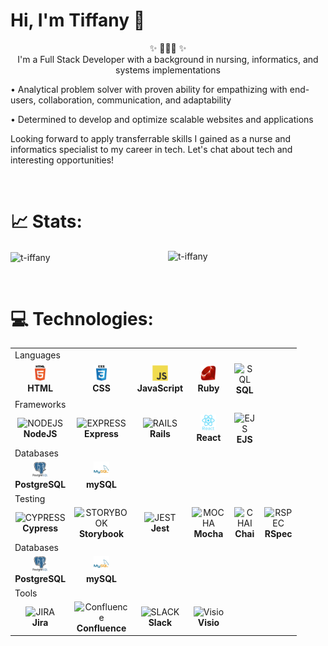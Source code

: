 # Hi, I'm Tiffany 👋  

<!--
**t-iffany/t-iffany** is a ✨ _special_ ✨ repository because its `README.md` (this file) appears on your GitHub profile.

https://docs.github.com/en/get-started/writing-on-github/getting-started-with-writing-and-formatting-on-github/quickstart-for-writing-on-github

<picture>
 <source media="(prefers-color-scheme: dark)" srcset="YOUR-DARKMODE-IMAGE">
 <source media="(prefers-color-scheme: light)" srcset="YOUR-LIGHTMODE-IMAGE">
 <img alt="YOUR-ALT-TEXT" src="YOUR-DEFAULT-IMAGE">
</picture>

Here are some ideas to get you started:

- 🔭 I’m currently working on ...
- 🌱 I’m currently learning ...
- 👯 I’m looking to collaborate on ...
- 🤔 I’m looking for help with ...
- 💬 Ask me about ...
- 📫 How to reach me: ...
- 😄 Pronouns: ...
- ⚡ Fun fact: ...
-->

<p align="center">
✨ 👩🏻‍💻 ✨
<br>
I'm a Full Stack Developer with a background in nursing, informatics, and systems implementations
</p>
• Analytical problem solver with proven ability for empathizing with end-users, collaboration, communication, and adaptability

• Determined to develop and optimize scalable websites and applications

Looking forward to apply transferrable skills I gained as a nurse and informatics specialist to my career in tech. Let's chat about tech and interesting opportunities!

<br>

# 📈 Stats:
<p align="left">
  <img align="center" src="https://github-readme-stats.vercel.app/api/top-langs?username=t-iffany&langs_count=14&hide=yacc,cmake&show_icons=true&locale=en&layout=compact" width="45%" alt="t-iffany"/> 
  <img align="right" src="https://github-readme-stats.vercel.app/api?username=t-iffany&show_icons=true&locale=en" width="50%" alt="t-iffany" />  
</p>

<br>

 # 💻 Technologies:

<!-- <details>
<summary>My Top Tech Stacks</summary>

|           |
|-----------|
| JavaScript|
| React     |
| Node.js   |
| SQL       |
| Ruby      |
| HTML      |
| CSS       |

</details> -->

<table>  
  <tr>
    <td align="left" width="10">Languages</td>
  </tr>
  <tr>
    <td align="center" height="20" width="10">
      <img
        src="https://raw.githubusercontent.com/devicons/devicon/master/icons/html5/html5-original-wordmark.svg"
        width="25"
        height="25"
        alt="HTML"
      />
      <br /><strong>HTML</strong>
    </td>
    <td align="center" height="20" width="10">
      <img
        src="https://raw.githubusercontent.com/devicons/devicon/master/icons/css3/css3-original-wordmark.svg"
        width="25"
        height="25"
        alt="CSS"
      />
      <br /><strong>CSS</strong>
    </td>
    <td align="center" height="20" width="10">
      <img
        src="https://raw.githubusercontent.com/devicons/devicon/master/icons/javascript/javascript-original.svg"
        width="25"
        height="25"
        alt="JAVASCRIPT"
      />
      <br /><strong>JavaScript</strong>
    </td>
    <td align="center" height="20" width="20">
      <img
        src="https://raw.githubusercontent.com/devicons/devicon/master/icons/ruby/ruby-original.svg"
        width="25"
        height="25"
        alt="RUBY"
      />
      <br /><strong>Ruby</strong>
    </td>
    <td align="center" height="20" width="20">
      <img
        src="https://cdn-icons-png.flaticon.com/512/2772/2772165.png"
        width="25"
        height="25"
        alt="SQL"
      />
      <br /><strong>SQL</strong>
    </td>
  </tr>

  <tr>
    <td align="left" width="10">Frameworks</td>
  </tr>
  <tr>
    <td align="center" height="20" width="20">
      <img
        src="https://cdn.freebiesupply.com/logos/large/2x/nodejs-icon-logo-png-transparent.png"
        width="25"
        height="25"
        alt="NODEJS"
      />
      <br /><strong>NodeJS</strong>
    </td>
    <td align="center" height="20" width="20">
      <img
        src="https://jsurt.github.io/jacks-portfolio/images/color-express-icon%20(1).png"
        width="25"
        height="25"
        alt="EXPRESS"
      />
      <br /><strong>Express</strong>
    </td>
    <td align="center" height="20" width="20">
      <img
        src="https://cdn.iconscout.com/icon/free/png-256/rails-3521664-2945108.png"
        width="25"
        height="25"
        alt="RAILS"
      />
      <br /><strong>Rails</strong>
    </td>
    <td align="center" height="20" width="20">
      <img
        src="https://raw.githubusercontent.com/devicons/devicon/master/icons/react/react-original-wordmark.svg"
        width="25"
        height="25"
        alt="REACT"
      />
      <br /><strong>React</strong>
    </td>
    <!-- <td align="center" height="20" width="20">
      <img
        src="https://i.dlpng.com/static/png/7044160_preview.png"
        width="25"
        height="25"
        alt="JQUERY"
      />
      <br /><strong>jQuery</strong>
    </td> -->
    <td align="center" height="20" width="20">
      <img
        src="https://pbs.twimg.com/profile_images/833789473376854018/skScegH6_400x400.jpg"
        width="25"
        height="25"
        alt="EJS"
      />
      <br /><strong>EJS</strong>
    </td>
  </tr>

  <tr>
    <td align="left" width="10">Databases</td>
  </tr>
  <tr>
    <td align="center" height="20" width="20">
        <img
          src="https://raw.githubusercontent.com/devicons/devicon/master/icons/postgresql/postgresql-original-wordmark.svg"
          width="25"
          height="25"
          alt="POSTGRESQL"
        />
        <br /><strong>PostgreSQL</strong>
      </td>
      <td align="center" height="20" width="20">
        <img
          src="https://raw.githubusercontent.com/devicons/devicon/master/icons/mysql/mysql-original-wordmark.svg"
          width="25"
          height="25"
          alt="MYSQL"
        />
        <br /><strong>mySQL</strong>
      </td>     
  </tr>

  <tr>
    <td align="left" width="10">Testing</td>
  </tr>
  <tr>
    <td align="center" height="20" width="20">
      <img
        src="https://raw.githubusercontent.com/simple-icons/simple-icons/6e46ec1fc23b60c8fd0d2f2ff46db82e16dbd75f/icons/cypress.svg"
        width="25"
        height="25"
        alt="CYPRESS"
      />
      <br /><strong>Cypress</strong>
    </td>
    <td align="center" height="20" width="20">
      <img
        src="https://icons.veryicon.com/png/o/business/vscode-program-item-icon/storybook.png"
        width="25"
        height="25"
        alt="STORYBOOK"
      />
      <br /><strong>Storybook</strong>
    </td>
    <td align="center" height="20" width="20">
      <img
        src="https://www.vectorlogo.zone/logos/jestjsio/jestjsio-icon.svg"
        width="25"
        height="25"
        alt="JEST"
      />
      <br /><strong>Jest</strong>
    </td>
    <td align="center" height="20" width="20">
      <img
        src="https://www.vectorlogo.zone/logos/mochajs/mochajs-icon.svg"
        width="25"
        height="25"
        alt="MOCHA"
      />
      <br /><strong>Mocha</strong>
    </td>
    <td align="center" height="20" width="20">
      <img
        src="https://p7.hiclipart.com/preview/626/247/761/mocha-javascript-node-js-test-driven-development-assertion-chai-sheng.jpg"
        width="25"
        height="25"
        alt="CHAI"
      />
      <br /><strong>Chai</strong>
    </td>
    <td align="center" height="20" width="20">
      <img
        src="https://cbabhusal.files.wordpress.com/2015/12/812ab30c5723956adcf8c1bbaf23e471143e1934.png"
        width="25"
        height="25"
        alt="RSPEC"
      />
      <br /><strong>RSpec</strong>
    </td>
  </tr>  
  <tr>
    <td align="left" width="10">Databases</td>
  </tr>
  <tr>
    <td align="center" height="20" width="20">
        <img
          src="https://raw.githubusercontent.com/devicons/devicon/master/icons/postgresql/postgresql-original-wordmark.svg"
          width="25"
          height="25"
          alt="POSTGRESQL"
        />
        <br /><strong>PostgreSQL</strong>
      </td>
      <td align="center" height="20" width="20">
        <img
          src="https://raw.githubusercontent.com/devicons/devicon/master/icons/mysql/mysql-original-wordmark.svg"
          width="25"
          height="25"
          alt="MYSQL"
        />
        <br /><strong>mySQL</strong>
      </td>     
  </tr>

  <tr>
    <td align="left" width="10">Tools</td>
  </tr>
  <tr>
    <td align="center" height="20" width="20">
      <img
        src="https://cdn.icon-icons.com/icons2/2699/PNG/512/atlassian_jira_logo_icon_170511.png"
        width="25"
        height="25"
        alt="JIRA"
      />
      <br /><strong>Jira</strong>
    </td>
    <td align="center" height="20" width="20">
      <img
        src="https://cdn.icon-icons.com/icons2/2429/PNG/512/confluence_logo_icon_147305.png"
        width="25"
        height="25"
        alt="Confluence"
      />
      <br /><strong>Confluence</strong>
    </td>
    <td align="center" height="20" width="20">
      <img
        src="https://cdn.icon-icons.com/icons2/3041/PNG/512/slack_logo_icon_189220.png"
        width="25"
        height="25"
        alt="SLACK"
      />
      <br /><strong>Slack</strong>
    </td>
    <td align="center" height="20" width="20">
      <img
        src="https://cdn.icon-icons.com/icons2/1156/PNG/512/1486565580-microsoft-office-ms-visio_81554.png"
        width="25"
        height="25"
        alt="Visio"
      />
      <br /><strong>Visio</strong>
    </td>